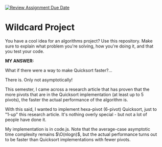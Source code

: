 [![Review Assignment Due Date](https://classroom.github.com/assets/deadline-readme-button-24ddc0f5d75046c5622901739e7c5dd533143b0c8e959d652212380cedb1ea36.svg)](https://classroom.github.com/a/tTztJ7yI)
# Wildcard Project

You have a cool idea for an algorithms project? Use this repository. Make sure
to explain what problem you're solving, how you're doing it, and that you test
your code.

**MY ANSWER:**

What if there were a way to make Quicksort faster?...

There is. Only not asymptotically!

This semester, I came across a research article that has proven that the more pivots that are in the Quicksort implementation (at least up to 5 pivots), the faster the actual performance of the algorithm is.

With this said, I wanted to implement hexa-pivot (6-pivot) Quicksort, just to "1-up" this research article. It's nothing overly special - but not a lot of people have done it.

My implementation is in code.js. Note that the average-case asymptotic time complexity remains $\O(nlogn)$, but the actual performance turns out to be faster than Quicksort implementations with fewer pivots.
